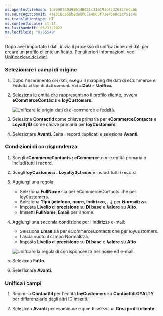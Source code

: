 ```yaml
---
ms.openlocfilehash: 1d79987893986148421c316193b27d268cfe0a0b
ms.sourcegitcommit: 4ae316c856b8de0f08a4605f73e75a8c2cf51c4e
ms.translationtype: HT
ms.contentlocale: it-IT
ms.lasthandoff: 05/13/2022
ms.locfileid: "8755549"
---
```

Dopo aver importato i dati, inizia il processo di unificazione dei dati per creare un profilo cliente unificato. Per ulteriori informazioni, vedi [Unificazione dei dati](../data-unification.md).

### <a name="select-source-fields"></a>Selezionare i campi di origine

1. Dopo l'inserimento dei dati, esegui il mapping dei dati di eCommerce e Fedeltà ai tipi di dati comuni. Vai a **Dati** > **Unifica**.

1. Seleziona le entità che rappresentano il profilo cliente, ovvero **eCommerceContacts** e **loyCustomers**.

   ![Unificare le origini dati di e-commerce e fedeltà.](../media/unify-ecommerce-loyalty.png)

1. Seleziona **ContactId** come chiave primaria per **eCommerceContacts** e **LoyaltyID** come chiave primaria per **loyCustomers**.

1. Selezionare **Avanti**. Salta i record duplicati e seleziona **Avanti**.

### <a name="match-conditions"></a>Condizioni di corrispondenza

1. Scegli **eCommerceContacts : eCommerce** come entità primaria e includi tutti i record.

1. Scegli **loyCustomers : LoyaltyScheme** e includi tutti i record.

1. Aggiungi una regola:
   - Seleziona **FullName** sia per eCommerceContacts che per loyCustomers.
   - Seleziona **Tipo (telefono, nome, indirizzo, ...)** per **Normalizza**.
   - Imposta **Livello di precisione** su **Di base** e **Valore** su **Alto**.
   - Immetti **FullName, Email** per il nome.

1. Aggiungi una seconda condizione per l'indirizzo e-mail:
   - Seleziona **Email** sia per eCommerceContacts che per loyCustomers.
   - Lascia vuoto il campo Normalizza.
   - Imposta **Livello di precisione** su **Di base** e **Valore** su **Alto**.

   ![Unificare la regola di corrispondenza per nome ed e-mail.](../media/unify-match-rule.png)

1. Seleziona **Fatto**.

1. Selezionare **Avanti**.

### <a name="unify-fields"></a>Unifica i campi

1. Rinomina **ContactId** per l'entità **loyCustomers** su **ContactIdLOYALTY** per differenziarlo dagli altri ID inseriti.

1. Seleziona **Avanti** per esaminare e quindi seleziona **Crea profili cliente**.
